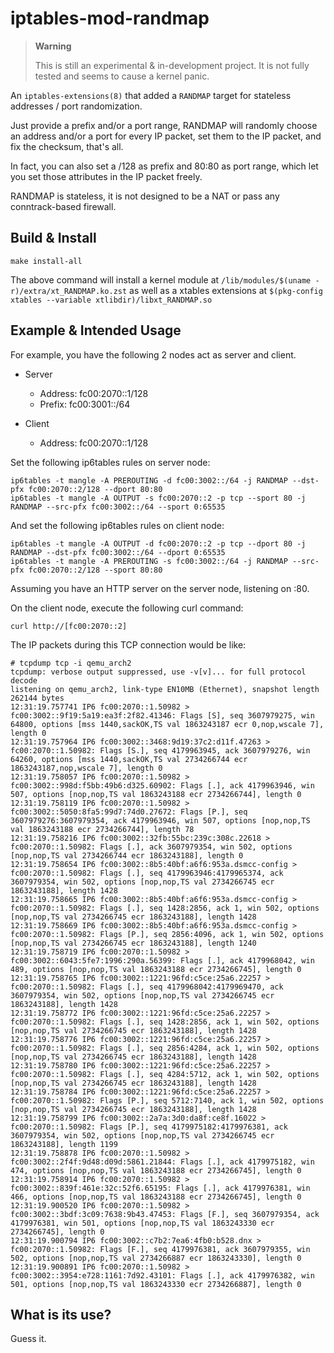 iptables-mod-randmap
===================

> **Warning**
>
> This is still an experimental & in-development project.
> It is not fully tested and seems to cause a kernel panic.

An `iptables-extensions(8)` that added a `RANDMAP` target for stateless
addresses / port randomization.

Just provide a prefix and/or a port range, RANDMAP will randomly choose an
address and/or a port for every IP packet, set them to the IP packet, and fix
the checksum, that's all.

In fact, you can also set a /128 as prefix and 80:80 as port range, which let
you set those attributes in the IP packet freely.

RANDMAP is stateless, it is not designed to be a NAT or pass any
conntrack-based firewall.


## Build & Install

```
make install-all
```

The above command will install a kernel module at 
`/lib/modules/$(uname -r)/extra/xt_RANDMAP.ko.zst`
as well as a xtables extensions at
`$(pkg-config xtables --variable xtlibdir)/libxt_RANDMAP.so`


## Example & Intended Usage

For example, you have the following 2 nodes act as server and client.

+ Server
  + Address: fc00:2070::1/128
  + Prefix: fc00:3001::/64

+ Client
  + Address: fc00:2070::1/128

Set the following ip6tables rules on server node:

```
ip6tables -t mangle -A PREROUTING -d fc00:3002::/64 -j RANDMAP --dst-pfx fc00:2070::2/128 --dport 80:80
ip6tables -t mangle -A OUTPUT -s fc00:2070::2 -p tcp --sport 80 -j RANDMAP --src-pfx fc00:3002::/64 --sport 0:65535
```

And set the following ip6tables rules on client node:

```
ip6tables -t mangle -A OUTPUT -d fc00:2070::2 -p tcp --dport 80 -j RANDMAP --dst-pfx fc00:3002::/64 --dport 0:65535
ip6tables -t mangle -A PREROUTING -s fc00:3002::/64 -j RANDMAP --src-pfx fc00:2070::2/128 --sport 80:80
```

Assuming you have an HTTP server on the server node, listening on :80.

On the client node, execute the following curl command:

```
curl http://[fc00:2070::2]
```

The IP packets during this TCP connection would be like:

```
# tcpdump tcp -i qemu_arch2 
tcpdump: verbose output suppressed, use -v[v]... for full protocol decode
listening on qemu_arch2, link-type EN10MB (Ethernet), snapshot length 262144 bytes
12:31:19.757741 IP6 fc00:2070::1.50982 > fc00:3002::9f19:5a19:ea3f:2f82.41346: Flags [S], seq 3607979275, win 64800, options [mss 1440,sackOK,TS val 1863243187 ecr 0,nop,wscale 7], length 0
12:31:19.757964 IP6 fc00:3002::3468:9d19:37c2:d11f.47263 > fc00:2070::1.50982: Flags [S.], seq 4179963945, ack 3607979276, win 64260, options [mss 1440,sackOK,TS val 2734266744 ecr 1863243187,nop,wscale 7], length 0
12:31:19.758057 IP6 fc00:2070::1.50982 > fc00:3002::998d:f5bb:49b6:d325.60902: Flags [.], ack 4179963946, win 507, options [nop,nop,TS val 1863243188 ecr 2734266744], length 0
12:31:19.758119 IP6 fc00:2070::1.50982 > fc00:3002::5050:8fa5:99d7:74d0.27672: Flags [P.], seq 3607979276:3607979354, ack 4179963946, win 507, options [nop,nop,TS val 1863243188 ecr 2734266744], length 78
12:31:19.758216 IP6 fc00:3002::32fb:55bc:239c:308c.22618 > fc00:2070::1.50982: Flags [.], ack 3607979354, win 502, options [nop,nop,TS val 2734266744 ecr 1863243188], length 0
12:31:19.758654 IP6 fc00:3002::8b5:40bf:a6f6:953a.dsmcc-config > fc00:2070::1.50982: Flags [.], seq 4179963946:4179965374, ack 3607979354, win 502, options [nop,nop,TS val 2734266745 ecr 1863243188], length 1428
12:31:19.758665 IP6 fc00:3002::8b5:40bf:a6f6:953a.dsmcc-config > fc00:2070::1.50982: Flags [.], seq 1428:2856, ack 1, win 502, options [nop,nop,TS val 2734266745 ecr 1863243188], length 1428
12:31:19.758669 IP6 fc00:3002::8b5:40bf:a6f6:953a.dsmcc-config > fc00:2070::1.50982: Flags [P.], seq 2856:4096, ack 1, win 502, options [nop,nop,TS val 2734266745 ecr 1863243188], length 1240
12:31:19.758719 IP6 fc00:2070::1.50982 > fc00:3002::6043:5fe7:1996:290a.56399: Flags [.], ack 4179968042, win 489, options [nop,nop,TS val 1863243188 ecr 2734266745], length 0
12:31:19.758765 IP6 fc00:3002::1221:96fd:c5ce:25a6.22257 > fc00:2070::1.50982: Flags [.], seq 4179968042:4179969470, ack 3607979354, win 502, options [nop,nop,TS val 2734266745 ecr 1863243188], length 1428
12:31:19.758772 IP6 fc00:3002::1221:96fd:c5ce:25a6.22257 > fc00:2070::1.50982: Flags [.], seq 1428:2856, ack 1, win 502, options [nop,nop,TS val 2734266745 ecr 1863243188], length 1428
12:31:19.758776 IP6 fc00:3002::1221:96fd:c5ce:25a6.22257 > fc00:2070::1.50982: Flags [.], seq 2856:4284, ack 1, win 502, options [nop,nop,TS val 2734266745 ecr 1863243188], length 1428
12:31:19.758780 IP6 fc00:3002::1221:96fd:c5ce:25a6.22257 > fc00:2070::1.50982: Flags [.], seq 4284:5712, ack 1, win 502, options [nop,nop,TS val 2734266745 ecr 1863243188], length 1428
12:31:19.758784 IP6 fc00:3002::1221:96fd:c5ce:25a6.22257 > fc00:2070::1.50982: Flags [P.], seq 5712:7140, ack 1, win 502, options [nop,nop,TS val 2734266745 ecr 1863243188], length 1428
12:31:19.758799 IP6 fc00:3002::2a7a:3d0:da8f:ce8f.16022 > fc00:2070::1.50982: Flags [P.], seq 4179975182:4179976381, ack 3607979354, win 502, options [nop,nop,TS val 2734266745 ecr 1863243188], length 1199
12:31:19.758878 IP6 fc00:2070::1.50982 > fc00:3002::2f4f:9d48:d09d:5861.21844: Flags [.], ack 4179975182, win 474, options [nop,nop,TS val 1863243188 ecr 2734266745], length 0
12:31:19.758914 IP6 fc00:2070::1.50982 > fc00:3002::839f:461e:32c:52f6.65195: Flags [.], ack 4179976381, win 466, options [nop,nop,TS val 1863243188 ecr 2734266745], length 0
12:31:19.900520 IP6 fc00:2070::1.50982 > fc00:3002::3bdf:3c09:7638:9b43.47453: Flags [F.], seq 3607979354, ack 4179976381, win 501, options [nop,nop,TS val 1863243330 ecr 2734266745], length 0
12:31:19.900794 IP6 fc00:3002::c7b2:7ea6:4fb0:b528.dnx > fc00:2070::1.50982: Flags [F.], seq 4179976381, ack 3607979355, win 502, options [nop,nop,TS val 2734266887 ecr 1863243330], length 0
12:31:19.900891 IP6 fc00:2070::1.50982 > fc00:3002::3954:e728:1161:7d92.43101: Flags [.], ack 4179976382, win 501, options [nop,nop,TS val 1863243330 ecr 2734266887], length 0
```


## What is its use?

Guess it.

